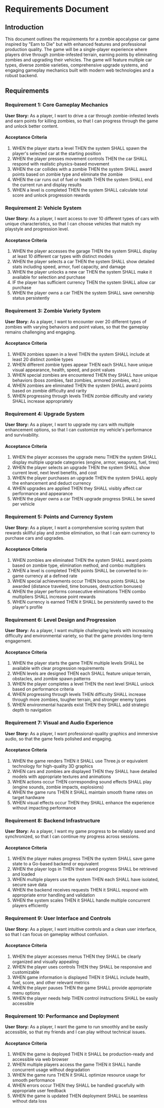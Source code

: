 # Requirements Document

## Introduction

This document outlines the requirements for a zombie apocalypse car game inspired by "Earn to Die" but with enhanced features and professional production quality. The game will be a single-player experience where players drive through zombie-infested terrain, earning points by eliminating zombies and upgrading their vehicles. The game will feature multiple car types, diverse zombie varieties, comprehensive upgrade systems, and engaging gameplay mechanics built with modern web technologies and a robust backend.

## Requirements

### Requirement 1: Core Gameplay Mechanics

**User Story:** As a player, I want to drive a car through zombie-infested levels and earn points for killing zombies, so that I can progress through the game and unlock better content.

#### Acceptance Criteria

1. WHEN the player starts a level THEN the system SHALL spawn the player's selected car at the starting position
2. WHEN the player presses movement controls THEN the car SHALL respond with realistic physics-based movement
3. WHEN the car collides with a zombie THEN the system SHALL award points based on zombie type and eliminate the zombie
4. WHEN the car runs out of fuel or health THEN the system SHALL end the current run and display results
5. WHEN a level is completed THEN the system SHALL calculate total score and unlock progression rewards

### Requirement 2: Vehicle System

**User Story:** As a player, I want access to over 10 different types of cars with unique characteristics, so that I can choose vehicles that match my playstyle and progression level.

#### Acceptance Criteria

1. WHEN the player accesses the garage THEN the system SHALL display at least 10 different car types with distinct models
2. WHEN the player selects a car THEN the system SHALL show detailed stats including speed, armor, fuel capacity, and damage
3. WHEN the player unlocks a new car THEN the system SHALL make it available for selection and purchase
4. IF the player has sufficient currency THEN the system SHALL allow car purchase
5. WHEN the player owns a car THEN the system SHALL save ownership status persistently

### Requirement 3: Zombie Variety System

**User Story:** As a player, I want to encounter over 20 different types of zombies with varying behaviors and point values, so that the gameplay remains challenging and engaging.

#### Acceptance Criteria

1. WHEN zombies spawn in a level THEN the system SHALL include at least 20 distinct zombie types
2. WHEN different zombie types appear THEN each SHALL have unique visual appearance, health, speed, and point values
3. WHEN special zombies are encountered THEN they SHALL have unique behaviors (boss zombies, fast zombies, armored zombies, etc.)
4. WHEN zombies are eliminated THEN the system SHALL award points based on zombie difficulty and rarity
5. WHEN progressing through levels THEN zombie difficulty and variety SHALL increase appropriately

### Requirement 4: Upgrade System

**User Story:** As a player, I want to upgrade my cars with multiple enhancement options, so that I can customize my vehicle's performance and survivability.

#### Acceptance Criteria

1. WHEN the player accesses the upgrade menu THEN the system SHALL display multiple upgrade categories (engine, armor, weapons, fuel, tires)
2. WHEN the player selects an upgrade THEN the system SHALL show current level, next level benefits, and cost
3. WHEN the player purchases an upgrade THEN the system SHALL apply the enhancement and deduct currency
4. WHEN upgrades are applied THEN they SHALL visibly affect car performance and appearance
5. WHEN the player owns a car THEN upgrade progress SHALL be saved per vehicle

### Requirement 5: Points and Currency System

**User Story:** As a player, I want a comprehensive scoring system that rewards skillful play and zombie elimination, so that I can earn currency to purchase cars and upgrades.

#### Acceptance Criteria

1. WHEN zombies are eliminated THEN the system SHALL award points based on zombie type, elimination method, and combo multipliers
2. WHEN a level is completed THEN points SHALL be converted to in-game currency at a defined rate
3. WHEN special achievements occur THEN bonus points SHALL be awarded (distance traveled, time bonuses, destruction bonuses)
4. WHEN the player performs consecutive eliminations THEN combo multipliers SHALL increase point rewards
5. WHEN currency is earned THEN it SHALL be persistently saved to the player's profile

### Requirement 6: Level Design and Progression

**User Story:** As a player, I want multiple challenging levels with increasing difficulty and environmental variety, so that the game provides long-term engagement.

#### Acceptance Criteria

1. WHEN the player starts the game THEN multiple levels SHALL be available with clear progression requirements
2. WHEN levels are designed THEN each SHALL feature unique terrain, obstacles, and zombie spawn patterns
3. WHEN the player completes a level THEN the next level SHALL unlock based on performance criteria
4. WHEN progressing through levels THEN difficulty SHALL increase through more zombies, tougher terrain, and stronger enemy types
5. WHEN environmental hazards exist THEN they SHALL add strategic depth to navigation

### Requirement 7: Visual and Audio Experience

**User Story:** As a player, I want professional-quality graphics and immersive audio, so that the game feels polished and engaging.

#### Acceptance Criteria

1. WHEN the game renders THEN it SHALL use Three.js or equivalent technology for high-quality 3D graphics
2. WHEN cars and zombies are displayed THEN they SHALL have detailed models with appropriate textures and animations
3. WHEN actions occur THEN corresponding sound effects SHALL play (engine sounds, zombie impacts, explosions)
4. WHEN the game runs THEN it SHALL maintain smooth frame rates on target hardware
5. WHEN visual effects occur THEN they SHALL enhance the experience without impacting performance

### Requirement 8: Backend Infrastructure

**User Story:** As a player, I want my game progress to be reliably saved and synchronized, so that I can continue my progress across sessions.

#### Acceptance Criteria

1. WHEN the player makes progress THEN the system SHALL save game state to a Go-based backend or equivalent
2. WHEN the player logs in THEN their saved progress SHALL be retrieved and loaded
3. WHEN multiple players use the system THEN each SHALL have isolated, secure save data
4. WHEN the backend receives requests THEN it SHALL respond with appropriate error handling and validation
5. WHEN the system scales THEN it SHALL handle multiple concurrent players efficiently

### Requirement 9: User Interface and Controls

**User Story:** As a player, I want intuitive controls and a clean user interface, so that I can focus on gameplay without confusion.

#### Acceptance Criteria

1. WHEN the player accesses menus THEN they SHALL be clearly organized and visually appealing
2. WHEN the player uses controls THEN they SHALL be responsive and customizable
3. WHEN game information is displayed THEN it SHALL include health, fuel, score, and other relevant metrics
4. WHEN the player pauses THEN the game SHALL provide appropriate menu options
5. WHEN the player needs help THEN control instructions SHALL be easily accessible

### Requirement 10: Performance and Deployment

**User Story:** As a player, I want the game to run smoothly and be easily accessible, so that my friends and I can play without technical issues.

#### Acceptance Criteria

1. WHEN the game is deployed THEN it SHALL be production-ready and accessible via web browser
2. WHEN multiple players access the game THEN it SHALL handle concurrent usage without degradation
3. WHEN the game runs THEN it SHALL optimize resource usage for smooth performance
4. WHEN errors occur THEN they SHALL be handled gracefully with appropriate user feedback
5. WHEN the game is updated THEN deployment SHALL be seamless without data loss